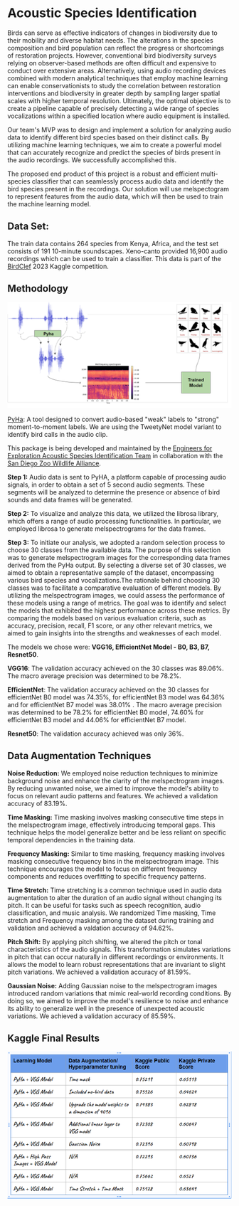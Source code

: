 # Acoustic Species Identification

Birds can serve as effective indicators of changes in biodiversity due to their mobility and diverse habitat needs. The alterations in the species composition and bird population can reflect the progress or shortcomings of restoration projects. However, conventional bird biodiversity surveys relying on observer-based methods are often difficult and expensive to conduct over extensive areas. Alternatively, using audio recording devices combined with modern analytical techniques that employ machine learning can enable conservationists to study the correlation between restoration interventions and biodiversity in greater depth by sampling larger spatial scales with higher temporal resolution. Ultimately, the optimal objective is to create a pipeline capable of precisely detecting a wide range of species vocalizations within a specified location where audio equipment is installed.

Our team's MVP was to design and implement a solution for analyzing audio data to identify different bird species based on their distinct calls. By utilizing machine learning techniques, we aim to create a powerful model that can accurately recognize and predict the species of birds present in the audio recordings. We successfully accomplished this.

The proposed end product of this project is a robust and efficient multi-species classifier that can seamlessly process audio data and identify the bird species present in the recordings. Our solution will use melspectogram to represent features from the audio data, which will then be used to train the machine learning model.


## Data Set:

The train data contains 264 species from Kenya, Africa, and the test set consists of 191 10-minute soundscapes. Xeno-canto provided 16,900 audio recordings which can be used to train a classifier. This data is part of the [BirdClef](https://www.kaggle.com/competitions/birdclef-2023/data) 2023 Kaggle competition.

## Methodology 

![Flow Diagram](images/flow_diagram.png)

[PyHa](https://github.com/UCSD-E4E/PyHa): 
A tool designed to convert audio-based "weak" labels to "strong" moment-to-moment labels. We are using the TweetyNet model variant to identify bird calls in the audio clip.

This package is being developed and maintained by the [Engineers for Exploration Acoustic Species Identification Team](http://e4e.ucsd.edu/acoustic-species-identification) in collaboration with the [San Diego Zoo Wildlife Alliance](https://sandiegozoowildlifealliance.org/).

**Step 1:** Audio data is sent to PyHA, a platform capable of processing audio signals, in order to obtain a set of 5 second audio segments. These segments will be analyzed to determine the presence or absence of bird sounds and data frames will be generated.

**Step 2:**  To visualize and analyze this data, we utilized the librosa library, which offers a range of audio processing functionalities. In particular, we employed librosa to generate melspectrograms for the data frames.

**Step 3:** To initiate our analysis, we adopted a random selection process to choose 30 classes from the available data. The purpose of this selection was to generate melspectrogram images for the corresponding data frames derived from the PyHa output. By selecting a diverse set of 30 classes, we aimed to obtain a representative sample of the dataset, encompassing various bird species and vocalizations.The rationale behind choosing 30 classes was to facilitate a comparative evaluation of different models. By utilizing the melspectrogram images, we could assess the performance of these models using a range of metrics. The goal was to identify and select the models that exhibited the highest performance across these metrics. By comparing the models based on various evaluation criteria, such as accuracy, precision, recall, F1 score, or any other relevant metrics, we aimed to gain insights into the strengths and weaknesses of each model. 

The models we chose were: **VGG16, EfficientNet Model - B0, B3, B7,  Resnet50**.

**VGG16**: The validation accuracy achieved on the 30 classes was 89.06%. The macro average precision was determined to be 78.2%.

**EfficientNet**: The validation accuracy achieved on the 30 classes for efficientNet B0 model was 74.35%, for efficientNet B3 model was 64.36% and for efficientNet B7 model was 38.01% . The macro average precision was determined to be 78.2% for efficientNet B0 model, 74.60% for efficientNet B3 model and 44.06% for efficientNet B7 model.

**Resnet50**:  The validation accuracy achieved was only 36%.

## Data Augmentation Techniques

**Noise Reduction:** We employed noise reduction techniques to minimize background noise and enhance the clarity of the melspectrogram images. By reducing unwanted noise, we aimed to improve the model's ability to focus on relevant audio patterns and features.  We achieved a validation accuracy of 83.19%.

**Time Masking:** Time masking involves masking consecutive time steps in the melspectrogram image, effectively introducing temporal gaps. This technique helps the model generalize better and be less reliant on specific temporal dependencies in the training data.

**Frequency Masking:** Similar to time masking, frequency masking involves masking consecutive frequency bins in the melspectrogram image. This technique encourages the model to focus on different frequency components and reduces overfitting to specific frequency patterns.

**Time Stretch:** Time stretching is a common technique used in audio data augmentation to alter the duration of an audio signal without changing its pitch. It can be useful for tasks such as speech recognition, audio classification, and music analysis. We randomized Time masking, Time stretch and Frequency masking among the dataset during training and validation and achieved a valdation accuracy of 94.62%.

**Pitch Shift:** By applying pitch shifting, we altered the pitch or tonal characteristics of the audio signals. This transformation simulates variations in pitch that can occur naturally in different recordings or environments. It allows the model to learn robust representations that are invariant to slight pitch variations.  We achieved a validation accuracy of 81.59%.

**Gaussian Noise:** Adding Gaussian noise to the melspectrogram images introduced random variations that mimic real-world recording conditions. By doing so, we aimed to improve the model's resilience to noise and enhance its ability to generalize well in the presence of unexpected acoustic variations. We achieved a validation accuracy of 85.59%.


## Kaggle Final Results

![Flow Diagram](images/results.png)


